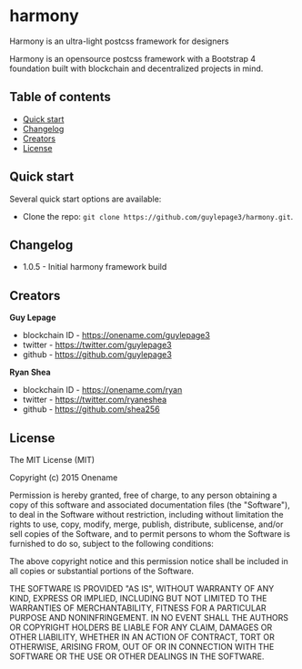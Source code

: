 # harmony
Harmony is an ultra-light postcss framework for designers

Harmony is an opensource postcss framework with a Bootstrap 4 foundation built with blockchain and decentralized projects in mind.

## Table of contents

* [Quick start](#quick-start)
* [Changelog](#changelog)
* [Creators](#creators)
* [License](#license)


## Quick start

Several quick start options are available:

* Clone the repo: `git clone https://github.com/guylepage3/harmony.git`.


## Changelog

* 1.0.5 - Initial harmony framework build


## Creators

**Guy Lepage**

* blockchain ID - <https://onename.com/guylepage3>
* twitter - <https://twitter.com/guylepage3>
* github - <https://github.com/guylepage3>

**Ryan Shea**

* blockchain ID - <https://onename.com/ryan>
* twitter - <https://twitter.com/ryaneshea>
* github - <https://github.com/shea256>


## License

The MIT License (MIT)

Copyright (c) 2015 Onename

Permission is hereby granted, free of charge, to any person obtaining a copy
of this software and associated documentation files (the "Software"), to deal
in the Software without restriction, including without limitation the rights
to use, copy, modify, merge, publish, distribute, sublicense, and/or sell
copies of the Software, and to permit persons to whom the Software is
furnished to do so, subject to the following conditions:

The above copyright notice and this permission notice shall be included in
all copies or substantial portions of the Software.

THE SOFTWARE IS PROVIDED "AS IS", WITHOUT WARRANTY OF ANY KIND, EXPRESS OR
IMPLIED, INCLUDING BUT NOT LIMITED TO THE WARRANTIES OF MERCHANTABILITY,
FITNESS FOR A PARTICULAR PURPOSE AND NONINFRINGEMENT. IN NO EVENT SHALL THE
AUTHORS OR COPYRIGHT HOLDERS BE LIABLE FOR ANY CLAIM, DAMAGES OR OTHER
LIABILITY, WHETHER IN AN ACTION OF CONTRACT, TORT OR OTHERWISE, ARISING FROM,
OUT OF OR IN CONNECTION WITH THE SOFTWARE OR THE USE OR OTHER DEALINGS IN
THE SOFTWARE.